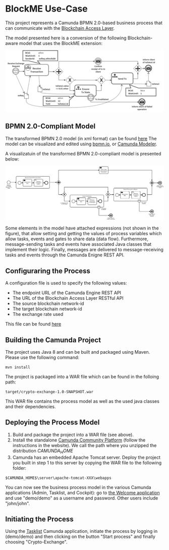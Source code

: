 # BlockME Use-Case
This project represents a Camunda BPMN 2.0-based business process that can communicate with the 
[Blockchain Access Layer](https://github.com/ghareeb-falazi/BlockchainAccessLayer).

The model presented here is a conversion of the following Blockchain-aware model that uses the BlockME extension:

![Business process model that uses the BlockME extension](src/main/resources/original-model.png)
## BPMN 2.0-Compliant Model
The transformed BPMN 2.0 model (in xml format) can be found [here](src/main/resources/crypto-exchange.bpmn)
The model can be visualized and edited using [bpmn.io](https://demo.bpmn.io/), or [Camunda Modeler](https://camunda.com/download/).

A visualizatuin of the transformed BPMN 2.0-compliant model is presented below:

![BPMN 2.0-compliant model](src/main/resources/crypto-exchange.png)

Some elements in the model have attached expressions (not shown in the figure), that allow setting and getting the values
of process variables which allow tasks, events and gates to share data (data flow).
Furthermore, message-sending tasks and events have associated Java classes that implement their logic.
Finally, messages are delivered to message-receiving tasks and events through the Camunda Enigne REST API.

## Configuraring the Process
A configuration file is used to specify the following values:
* The endpoint URL of the Camunda Engine REST API
* The URL of the Blockchain Access Layer RESTful API
* The source blockchain network-id
* The target blockchain network-id
* The exchange rate used

This file can be found [here](src/main/resources/config.properties)
## Building the Camunda Project
The project uses Java 8 and can be built and packaged using Maven. Please use the following command:
```
mvn install
```
The project is packaged into a WAR file which can be found in the folloing path:
```
target/crypto-exchange-1.0-SNAPSHOT.war
```
This WAR file contains the process model as well as the used java classes and their dependencies.
## Deploying the Process Model
1. Build and package the project into a WAR file (see above).
2. Install the standalone [Camunda Community Platform](https://camunda.com/download/) (follow the instructions in the website).
We call the path where you unzipped the distribution _$CAMUNDA_HOME$_
3. Camunda has an embedded Apache Tomcat server. Deploy the project you built in step 1 to this server by copying the WAR file
to the following folder:
```
$CAMUNDA_HOME$\server\apache-tomcat-XXX\webapps
```
You can now see the business process model in the various Camunda applications (Admin, Tasklist, and Cockpit): 
go to [the Welcome application](http://localhost:8080/camunda/) and use "demo/demo" as a username and password. Other users include "john/john".
## Initiating the Process
Using the [Tasklist](http://localhost:8080/camunda/app/tasklist/default/#/login) Camunda application, initiate the process 
by logging in (demo/demo) and then clicking on the button "Start process" and finally choosing "Crypto-Exchange".